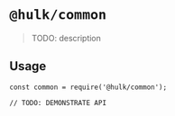 # `@hulk/common`

> TODO: description

## Usage

```
const common = require('@hulk/common');

// TODO: DEMONSTRATE API
```
